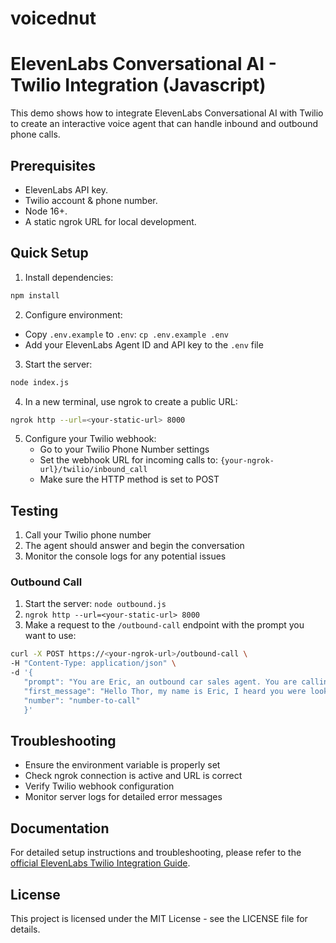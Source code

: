 # voicednut

# ElevenLabs Conversational AI - Twilio Integration (Javascript)

This demo shows how to integrate ElevenLabs Conversational AI with Twilio to create an interactive voice agent that can handle inbound and outbound phone calls.

## Prerequisites

- ElevenLabs API key.
- Twilio account & phone number.
- Node 16+.
- A static ngrok URL for local development.

## Quick Setup

1. Install dependencies:

```bash
npm install
```

2. Configure environment:

- Copy `.env.example` to `.env`: `cp .env.example .env`
- Add your ElevenLabs Agent ID and API key to the `.env` file

3. Start the server:

```bash
node index.js
```

4. In a new terminal, use ngrok to create a public URL:

```bash
ngrok http --url=<your-static-url> 8000
```

5. Configure your Twilio webhook:
   - Go to your Twilio Phone Number settings
   - Set the webhook URL for incoming calls to: `{your-ngrok-url}/twilio/inbound_call`
   - Make sure the HTTP method is set to POST

## Testing

1. Call your Twilio phone number
2. The agent should answer and begin the conversation
3. Monitor the console logs for any potential issues

### Outbound Call

1. Start the server: `node outbound.js`
1. `ngrok http --url=<your-static-url> 8000`
1. Make a request to the `/outbound-call` endpoint with the prompt you want to use:

```bash
curl -X POST https://<your-ngrok-url>/outbound-call \
-H "Content-Type: application/json" \
-d '{
   "prompt": "You are Eric, an outbound car sales agent. You are calling to sell a new car to the customer. Be friendly and professional and answer all questions.",
   "first_message": "Hello Thor, my name is Eric, I heard you were looking for a new car! What model and color are you looking for?",
   "number": "number-to-call"
   }'
```

## Troubleshooting

- Ensure the environment variable is properly set
- Check ngrok connection is active and URL is correct
- Verify Twilio webhook configuration
- Monitor server logs for detailed error messages

## Documentation

For detailed setup instructions and troubleshooting, please refer to the [official ElevenLabs Twilio Integration Guide](https://elevenlabs.io/docs/conversational-ai/guides/conversational-ai-twilio).

## License

This project is licensed under the MIT License - see the LICENSE file for details.